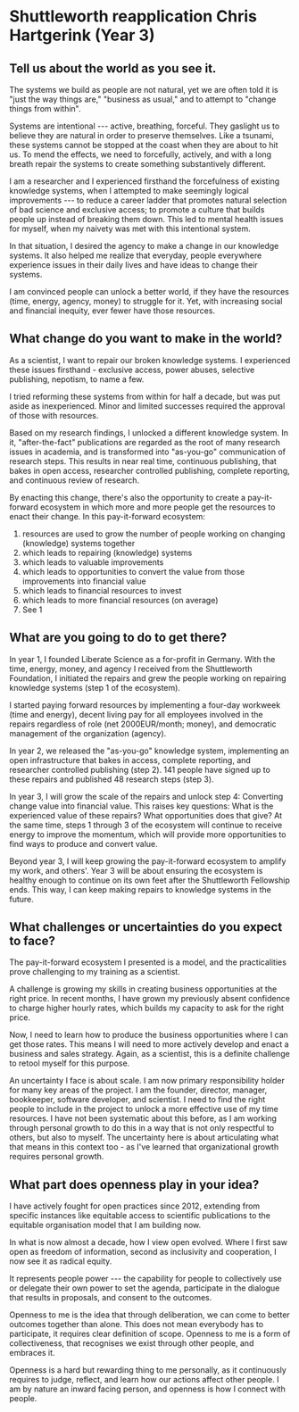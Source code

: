 # Shuttleworth reapplication Chris Hartgerink (Year 3)

## Tell us about the world as you see it.

The systems we build as people are not natural, yet we are often told it is "just the way things are," "business as usual," and to attempt to "change things from within". 

Systems are intentional --- active, breathing, forceful. They gaslight us to believe they are natural in order to preserve themselves. Like a tsunami, these systems cannot be stopped at the coast when they are about to hit us. To mend the effects, we need to forcefully, actively, and with a long breath repair the systems to create something substantively different.

I am a researcher and I experienced firsthand the forcefulness of  existing knowledge systems, when I attempted to make seemingly logical improvements --- to reduce a career ladder that promotes natural selection of bad science and exclusive access; to promote a culture that builds people up instead of breaking them down. This led to mental health issues for myself, when my naivety was met with this intentional system.

In that situation, I desired the agency to make a change in our knowledge systems. It also helped me realize that everyday, people everywhere experience issues in their daily lives and have ideas to change their systems. 

I am convinced people can unlock a better world, if they have the resources (time, energy, agency, money) to struggle for it. Yet, with increasing social and financial inequity, ever fewer have those resources.

## What change do you want to make in the world?

As a scientist, I want to repair our broken knowledge systems. I experienced these issues firsthand - exclusive access, power abuses, selective publishing, nepotism, to name a few.

I tried reforming these systems from within for half a decade, but was put aside as inexperienced. Minor and limited successes required the approval of those with resources.

Based on my research findings, I unlocked a different knowledge system. In it, "after-the-fact" publications are regarded as the root of many research issues in academia, and is transformed into "as-you-go" communication of research steps. This results in near real time, continuous publishing, that bakes in open access, researcher controlled publishing, complete reporting, and continuous review of research.

By enacting this change, there's also the opportunity to create a pay-it-forward ecosystem in which more and more people get the resources to enact their change. In this pay-it-forward ecosystem:

1. resources are used to grow the number of people working on changing (knowledge) systems together
2. which leads to repairing (knowledge) systems
3. which leads to valuable improvements
4. which leads to opportunities to convert the value from those improvements into financial value
5. which leads to financial resources to invest
6. which leads to more financial resources (on average)
7. See 1

## What are you going to do to get there?

In year 1, I founded Liberate Science as a for-profit in Germany. With the time, energy, money, and agency I received from the Shuttleworth Foundation, I initiated the repairs and grew the people working on repairing knowledge systems (step 1 of the ecosystem). 

I started paying forward resources by implementing a four-day workweek (time and energy), decent living pay for all employees involved in the repairs regardless of role (net 2000EUR/month; money), and democratic management of the organization (agency).

In year 2, we released the "as-you-go" knowledge system, implementing an open infrastructure that bakes in access, complete reporting, and researcher controlled publishing (step 2). 141 people have signed up to these repairs and published 48 research steps (step 3).

In year 3, I will grow the scale of the repairs and unlock step 4: Converting change value into financial value. This raises key questions: What is the experienced value of these repairs? What opportunities does that give? At the same time, steps 1 through 3 of the ecosystem will continue to receive energy to improve the momentum, which will provide more opportunities to find ways to produce and convert value.

Beyond year 3, I will keep growing the pay-it-forward ecosystem to amplify my work, and others'. Year 3 will be about ensuring the ecosystem is healthy enough to continue on its own feet after the Shuttleworth Fellowship ends. This way, I can keep making repairs to knowledge systems in the future.

## What challenges or uncertainties do you expect to face?

The pay-it-forward ecosystem I presented is a model, and the practicalities prove challenging to my training as a scientist.

A challenge is growing my skills in creating business opportunities at the right price. In recent months, I have grown my previously absent confidence to charge higher hourly rates, which builds my capacity to ask for the right price. 

Now, I need to learn how to produce the business opportunities where I can get those rates. This means I will need to more actively develop and enact a business and sales strategy. Again, as a scientist, this is a definite challenge to retool myself for this purpose.

An uncertainty I face is about scale. I am now primary responsibility holder for many key areas of the project. I am the founder, director, manager, bookkeeper, software developer, and scientist. I need to find the right people to include in the project to unlock a more effective use of my time resources. I have not been systematic about this before, as I am working through personal growth to do this in a way that is not only respectful to others, but also to myself. The uncertainty here is about articulating what that means in this context too - as I've learned that organizational growth requires personal growth.

## What part does openness play in your idea?

I have actively fought for open practices since 2012, extending from specific instances like equitable access to scientific publications to the equitable organisation model that I am building now.

In what is now almost a decade, how I view open evolved. Where I first saw open as freedom of information, second as inclusivity and cooperation, I now see it as radical equity. 

It represents people power --- the capability for people to collectively use or delegate their own power to set the agenda, participate in the dialogue that results in proposals, and consent to the outcomes.

Openness to me is the idea that through deliberation, we can come to better outcomes together than alone. This does not mean everybody has to participate, it requires clear definition of scope. Openness to me is a form of collectiveness, that recognises we exist through other people, and embraces it.

Openness is a hard but rewarding thing to me personally, as it continuously requires to judge, reflect, and learn how our actions affect other people. I am by nature an inward facing person, and openness is how I connect with people.
